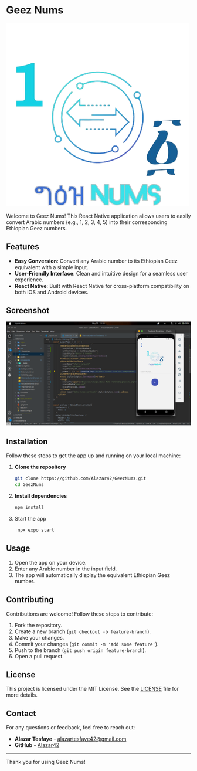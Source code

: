 # Geez Nums

![Geez Nums Logo](./screenshots/Geez_Nums-removebg-preview.png)

Welcome to Geez Nums! This React Native application allows users to easily convert Arabic numbers (e.g., 1, 2, 3, 4, 5) into their corresponding Ethiopian Geez numbers.

## Features

- **Easy Conversion**: Convert any Arabic number to its Ethiopian Geez equivalent with a simple input.
- **User-Friendly Interface**: Clean and intuitive design for a seamless user experience.
- **React Native**: Built with React Native for cross-platform compatibility on both iOS and Android devices.

## Screenshot

![App Screenshot](./screenshots/Screenshot%20from%202024-05-20%2022-20-19.png)

## Installation

Follow these steps to get the app up and running on your local machine:

1. **Clone the repository**
    ```sh
    git clone https://github.com/Alazar42/GeezNums.git
    cd GeezNums
    ```

2. **Install dependencies**
    ```sh
    npm install
    ```

2. Start the app

   ```bash
    npx expo start
   ```

## Usage

1. Open the app on your device.
2. Enter any Arabic number in the input field.
3. The app will automatically display the equivalent Ethiopian Geez number.

## Contributing

Contributions are welcome! Follow these steps to contribute:

1. Fork the repository.
2. Create a new branch (`git checkout -b feature-branch`).
3. Make your changes.
4. Commit your changes (`git commit -m 'Add some feature'`).
5. Push to the branch (`git push origin feature-branch`).
6. Open a pull request.

## License

This project is licensed under the MIT License. See the [LICENSE](LICENSE) file for more details.

## Contact

For any questions or feedback, feel free to reach out:

- **Alazar Tesfaye** - [alazartesfaye42@gmail.com](mailto:alazartesfaye42@gmail.com)
- **GitHub** - [Alazar42](https://github.com/Alazar42)

---

Thank you for using Geez Nums!

